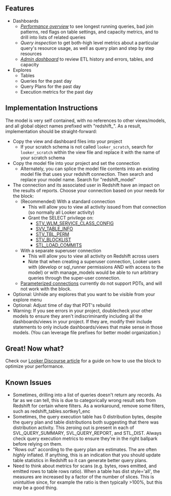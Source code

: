 
## Features ##

- Dashboards
	- [*Performance overview*](https://discourse.looker.com/t/optimizing-redshift-performance-with-lookers-redshift-block/4110) to see longest running queries, bad join patterns, red flags on table settings, and capacity metrics, and to drill into lists of related queries
	- *Query inspection* to get both-high level metrics about a particular query's resource usage, as well as query plan and step by step resources
	- [*Admin dashboard*](https://discourse.looker.com/t/analytic-block-redshift-admin/2079) to review ETL history and errors, tables, and capacity
- Explores
	- Tables
	- Queries for the past day
	- Query Plans for the past day
	- Execution metrics for the past day

## Implementation Instructions ##

The model is very self contained, with no references to other views/models, and all global object names prefixed with "redshift_". As a result, implementation should be straight-forward:

- Copy the view and dashboard files into your project
	- If your scratch schema is not called `looker_scratch`, search for `looker_scratch` within the view file and replace it with the name of your scratch schema 
- Copy the model file into your project and set the connection
	- Alternately, you can splice the model file contents into an existing model file that uses your redshift connection. Then search and replace your model name. Search for "redshift_model"
- The connection and its associated user in Redshift have an impact on the results of reports. Choose your connection based on your needs for the block:
	- (Recommended) With a standard connection
		- This will allow you to view all activity issued from that connection (so normally all Looker activity)
		- Grant the SELECT privilege on:
			- [STV_WLM_SERVICE_CLASS_CONFIG](http://docs.aws.amazon.com/redshift/latest/dg/r_STV_WLM_SERVICE_CLASS_CONFIG.html)
			- [SVV_TABLE_INFO](http://docs.aws.amazon.com/redshift/latest/dg/r_SVV_TABLE_INFO.html)
			- [STV_TBL_PERM](http://docs.aws.amazon.com/redshift/latest/dg/r_STV_TBL_PERM.html)
			- [STV_BLOCKLIST](http://docs.aws.amazon.com/redshift/latest/dg/r_STV_BLOCKLIST.html)
			- [STL_LOAD_COMMITS](http://docs.aws.amazon.com/redshift/latest/dg/r_STL_LOAD_COMMITS.html)
	- With a separate superuser connection
		- This will allow you to view all activity on Redshift across users
		- Note that when creating a superuser connection, Looker users with (develop or sql_runner permissions AND with access to the model) or with manage_models would be able to run arbitrary queries through the super-user connection.
	- [Parameterized connections](https://discourse.looker.com/t/parameterizing-connections-with-user-attributes/3986) currently do not support PDTs, and will not work with the block.
- Optional: Unhide any explores that you want to be visible from your explore menu
- Optional: Adjust time of day that PDT's rebuild
- Warning: If you see errors in your project, doublecheck your other models to ensure they aren't indiscriminantly including all the dashboards/views in your project. If they are, modify their include statements to only include dashboards/views that make sense in those models. (You can leverage file prefixes for better model organization.)

## Great! Now what? ##

Check our [Looker Discourse article](https://discourse.looker.com/t/optimizing-redshift-performance-with-lookers-redshift-block/4110) for a guide on how to use the block to optimize your performance.

## Known Issues ##

- Sometimes, drilling into a list of queries doesn't return any records. As far as we can tell, this is due to categorically wrong result sets from Redshift for certain where filters. As a workaround, remove some filters, such as redshift_tables.sortkey1_enc 
- Sometimes, the query execution table has 0 distribution bytes, despite the query plan and table distributions both suggesting that there was distribution activity. This zeroing out is present in each of SVL_QUERY_SUMMARY, SVL_QUERY_REPORT, and STL_DIST. Always check query execution metrics to ensure they're in the right ballpark before relying on them.
- "Rows out" according to the query plan are estimates. The are often _highly_ inflated. If anything, this is an indication that you should update table statistics in Redshift so it can generate better query plans.
- Need to think about metrics for scans (e.g. bytes, rows emitted, and emitted rows to table rows ratio). When a table has dist style='all', the measures are increased by a factor of the number of slices. This is unintuitive since, for example the ratio is then typically >100%, but this may be a good thing.

[comment]: # (To see the issue with Redshift result sets returning incorrect filtering, check https://metanew.looker.com/sql/dnnpcjxwjjmkth )

#